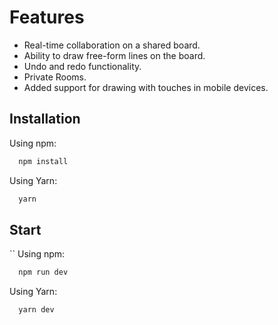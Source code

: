 # Features

-   Real-time collaboration on a shared board.
-   Ability to draw free-form lines on the board.
-   Undo and redo functionality.
-   Private Rooms.
-   Added support for drawing with touches in mobile devices.

## Installation

Using npm:

```bash
  npm install
```

Using Yarn:

```bash
  yarn
```

## Start

``
Using npm:

```bash
  npm run dev
```

Using Yarn:

```bash
  yarn dev
```
